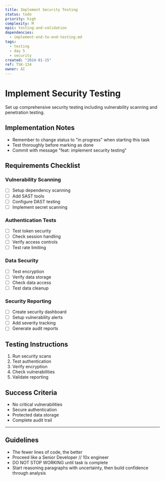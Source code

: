 ```yaml
---
title: Implement Security Testing
status: todo
priority: high
complexity: M
epic: testing-and-validation
dependencies:
  - implement-end-to-end-testing.md
tags:
  - testing
  - day 5
  - security
created: "2024-01-15"
ref: TSK-134
owner: AI
---
```


# Implement Security Testing

Set up comprehensive security testing including vulnerability scanning and penetration testing.

## Implementation Notes

- Remember to change status to "in progress" when starting this task
- Test thoroughly before marking as done
- Commit with message "feat: implement security testing"

## Requirements Checklist

### Vulnerability Scanning

- [ ] Setup dependency scanning
- [ ] Add SAST tools
- [ ] Configure DAST testing
- [ ] Implement secret scanning

### Authentication Tests

- [ ] Test token security
- [ ] Check session handling
- [ ] Verify access controls
- [ ] Test rate limiting

### Data Security

- [ ] Test encryption
- [ ] Verify data storage
- [ ] Check data access
- [ ] Test data cleanup

### Security Reporting

- [ ] Create security dashboard
- [ ] Setup vulnerability alerts
- [ ] Add severity tracking
- [ ] Generate audit reports

## Testing Instructions

1. Run security scans
2. Test authentication
3. Verify encryption
4. Check vulnerabilities
5. Validate reporting

## Success Criteria

- No critical vulnerabilities
- Secure authentication
- Protected data storage
- Complete audit trail

---

## Guidelines

- The fewer lines of code, the better
- Proceed like a Senior Developer // 10x engineer
- DO NOT STOP WORKING until task is complete
- Start reasoning paragraphs with uncertainty, then build confidence through analysis
